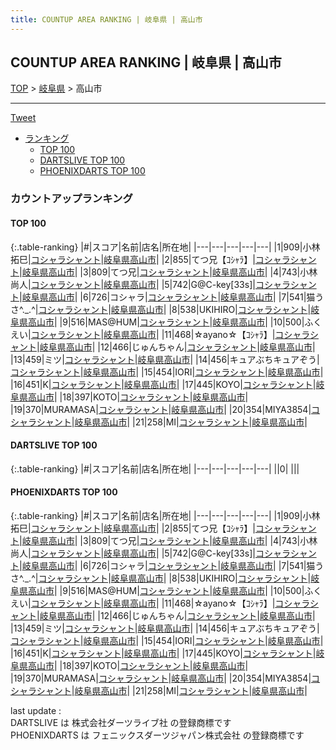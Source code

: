 ```yaml
---
title: COUNTUP AREA RANKING | 岐阜県 | 高山市
---
```

## COUNTUP AREA RANKING | 岐阜県 | 高山市

[TOP](/darts/rank/) > [岐阜県](/darts/rank/岐阜県/) > 高山市

___

<a href="https://twitter.com/share?ref_src=twsrc%5Etfw" data-text="COUNTUP AREA RANKING | 岐阜県高山市" class="twitter-share-button" data-hashtags="DARTSLIVE,PHOENIXDARTS,darts,ダーツ" data-show-count="false">Tweet</a>

* [ランキング](#カウントアップランキング)
    * [TOP 100](#top-100)
    * [DARTSLIVE TOP 100](#dartslive-top-100)
    * [PHOENIXDARTS TOP 100](#phoenixdarts-top-100)

### カウントアップランキング

#### TOP 100



{:.table-ranking}
|#|スコア|名前|店名|所在地|
|---|---|---|---|---|
|1|909|<span class="rank-name-pd"><span class="pro-icon-pd"></span>小林 拓巳</span>|<a href="https://vs.phoenixdarts.com/jp/shop/shopDetailInfo/s_87322?s_seq=87322">コシャラシャント</a>|<a href="/darts/rank/岐阜県/高山市">岐阜県高山市</a>|
|2|855|<span class="rank-name-pd">てつ兄【ｺｼｬﾗ】</span>|<a href="https://vs.phoenixdarts.com/jp/shop/shopDetailInfo/s_87322?s_seq=87322">コシャラシャント</a>|<a href="/darts/rank/岐阜県/高山市">岐阜県高山市</a>|
|3|809|<span class="rank-name-pd">てつ兄</span>|<a href="https://vs.phoenixdarts.com/jp/shop/shopDetailInfo/s_87322?s_seq=87322">コシャラシャント</a>|<a href="/darts/rank/岐阜県/高山市">岐阜県高山市</a>|
|4|743|<span class="rank-name-pd">小林 尚人</span>|<a href="https://vs.phoenixdarts.com/jp/shop/shopDetailInfo/s_87322?s_seq=87322">コシャラシャント</a>|<a href="/darts/rank/岐阜県/高山市">岐阜県高山市</a>|
|5|742|<span class="rank-name-pd">G@C-key[33s]</span>|<a href="https://vs.phoenixdarts.com/jp/shop/shopDetailInfo/s_87322?s_seq=87322">コシャラシャント</a>|<a href="/darts/rank/岐阜県/高山市">岐阜県高山市</a>|
|6|726|<span class="rank-name-pd">コシャラ</span>|<a href="https://vs.phoenixdarts.com/jp/shop/shopDetailInfo/s_87322?s_seq=87322">コシャラシャント</a>|<a href="/darts/rank/岐阜県/高山市">岐阜県高山市</a>|
|7|541|<span class="rank-name-pd">猫うさ^._.^</span>|<a href="https://vs.phoenixdarts.com/jp/shop/shopDetailInfo/s_87322?s_seq=87322">コシャラシャント</a>|<a href="/darts/rank/岐阜県/高山市">岐阜県高山市</a>|
|8|538|<span class="rank-name-pd">UKIHIRO</span>|<a href="https://vs.phoenixdarts.com/jp/shop/shopDetailInfo/s_87322?s_seq=87322">コシャラシャント</a>|<a href="/darts/rank/岐阜県/高山市">岐阜県高山市</a>|
|9|516|<span class="rank-name-pd">MAS@HUM</span>|<a href="https://vs.phoenixdarts.com/jp/shop/shopDetailInfo/s_87322?s_seq=87322">コシャラシャント</a>|<a href="/darts/rank/岐阜県/高山市">岐阜県高山市</a>|
|10|500|<span class="rank-name-pd">ふくえい</span>|<a href="https://vs.phoenixdarts.com/jp/shop/shopDetailInfo/s_87322?s_seq=87322">コシャラシャント</a>|<a href="/darts/rank/岐阜県/高山市">岐阜県高山市</a>|
|11|468|<span class="rank-name-pd">☆ayano☆【ｺｼｬﾗ】</span>|<a href="https://vs.phoenixdarts.com/jp/shop/shopDetailInfo/s_87322?s_seq=87322">コシャラシャント</a>|<a href="/darts/rank/岐阜県/高山市">岐阜県高山市</a>|
|12|466|<span class="rank-name-pd">じゅんちゃん</span>|<a href="https://vs.phoenixdarts.com/jp/shop/shopDetailInfo/s_87322?s_seq=87322">コシャラシャント</a>|<a href="/darts/rank/岐阜県/高山市">岐阜県高山市</a>|
|13|459|<span class="rank-name-pd">ミツ</span>|<a href="https://vs.phoenixdarts.com/jp/shop/shopDetailInfo/s_87322?s_seq=87322">コシャラシャント</a>|<a href="/darts/rank/岐阜県/高山市">岐阜県高山市</a>|
|14|456|<span class="rank-name-pd">キュアぶちキュアぞう</span>|<a href="https://vs.phoenixdarts.com/jp/shop/shopDetailInfo/s_87322?s_seq=87322">コシャラシャント</a>|<a href="/darts/rank/岐阜県/高山市">岐阜県高山市</a>|
|15|454|<span class="rank-name-pd">IORI</span>|<a href="https://vs.phoenixdarts.com/jp/shop/shopDetailInfo/s_87322?s_seq=87322">コシャラシャント</a>|<a href="/darts/rank/岐阜県/高山市">岐阜県高山市</a>|
|16|451|<span class="rank-name-pd">K</span>|<a href="https://vs.phoenixdarts.com/jp/shop/shopDetailInfo/s_87322?s_seq=87322">コシャラシャント</a>|<a href="/darts/rank/岐阜県/高山市">岐阜県高山市</a>|
|17|445|<span class="rank-name-pd">KOYO</span>|<a href="https://vs.phoenixdarts.com/jp/shop/shopDetailInfo/s_87322?s_seq=87322">コシャラシャント</a>|<a href="/darts/rank/岐阜県/高山市">岐阜県高山市</a>|
|18|397|<span class="rank-name-pd">KOTO</span>|<a href="https://vs.phoenixdarts.com/jp/shop/shopDetailInfo/s_87322?s_seq=87322">コシャラシャント</a>|<a href="/darts/rank/岐阜県/高山市">岐阜県高山市</a>|
|19|370|<span class="rank-name-pd">MURAMASA</span>|<a href="https://vs.phoenixdarts.com/jp/shop/shopDetailInfo/s_87322?s_seq=87322">コシャラシャント</a>|<a href="/darts/rank/岐阜県/高山市">岐阜県高山市</a>|
|20|354|<span class="rank-name-pd">MIYA3854</span>|<a href="https://vs.phoenixdarts.com/jp/shop/shopDetailInfo/s_87322?s_seq=87322">コシャラシャント</a>|<a href="/darts/rank/岐阜県/高山市">岐阜県高山市</a>|
|21|258|<span class="rank-name-pd">MI</span>|<a href="https://vs.phoenixdarts.com/jp/shop/shopDetailInfo/s_87322?s_seq=87322">コシャラシャント</a>|<a href="/darts/rank/岐阜県/高山市">岐阜県高山市</a>|


#### DARTSLIVE TOP 100



{:.table-ranking}
|#|スコア|名前|店名|所在地|
|---|---|---|---|---|
||0|<span class="rank-name-dl"> </span>|<a href=""></a>|<a href="/darts/rank//"></a>|


#### PHOENIXDARTS TOP 100



{:.table-ranking}
|#|スコア|名前|店名|所在地|
|---|---|---|---|---|
|1|909|<span class="rank-name-pd"><span class="pro-icon-pd"></span>小林 拓巳</span>|<a href="https://vs.phoenixdarts.com/jp/shop/shopDetailInfo/s_87322?s_seq=87322">コシャラシャント</a>|<a href="/darts/rank/岐阜県/高山市">岐阜県高山市</a>|
|2|855|<span class="rank-name-pd">てつ兄【ｺｼｬﾗ】</span>|<a href="https://vs.phoenixdarts.com/jp/shop/shopDetailInfo/s_87322?s_seq=87322">コシャラシャント</a>|<a href="/darts/rank/岐阜県/高山市">岐阜県高山市</a>|
|3|809|<span class="rank-name-pd">てつ兄</span>|<a href="https://vs.phoenixdarts.com/jp/shop/shopDetailInfo/s_87322?s_seq=87322">コシャラシャント</a>|<a href="/darts/rank/岐阜県/高山市">岐阜県高山市</a>|
|4|743|<span class="rank-name-pd">小林 尚人</span>|<a href="https://vs.phoenixdarts.com/jp/shop/shopDetailInfo/s_87322?s_seq=87322">コシャラシャント</a>|<a href="/darts/rank/岐阜県/高山市">岐阜県高山市</a>|
|5|742|<span class="rank-name-pd">G@C-key[33s]</span>|<a href="https://vs.phoenixdarts.com/jp/shop/shopDetailInfo/s_87322?s_seq=87322">コシャラシャント</a>|<a href="/darts/rank/岐阜県/高山市">岐阜県高山市</a>|
|6|726|<span class="rank-name-pd">コシャラ</span>|<a href="https://vs.phoenixdarts.com/jp/shop/shopDetailInfo/s_87322?s_seq=87322">コシャラシャント</a>|<a href="/darts/rank/岐阜県/高山市">岐阜県高山市</a>|
|7|541|<span class="rank-name-pd">猫うさ^._.^</span>|<a href="https://vs.phoenixdarts.com/jp/shop/shopDetailInfo/s_87322?s_seq=87322">コシャラシャント</a>|<a href="/darts/rank/岐阜県/高山市">岐阜県高山市</a>|
|8|538|<span class="rank-name-pd">UKIHIRO</span>|<a href="https://vs.phoenixdarts.com/jp/shop/shopDetailInfo/s_87322?s_seq=87322">コシャラシャント</a>|<a href="/darts/rank/岐阜県/高山市">岐阜県高山市</a>|
|9|516|<span class="rank-name-pd">MAS@HUM</span>|<a href="https://vs.phoenixdarts.com/jp/shop/shopDetailInfo/s_87322?s_seq=87322">コシャラシャント</a>|<a href="/darts/rank/岐阜県/高山市">岐阜県高山市</a>|
|10|500|<span class="rank-name-pd">ふくえい</span>|<a href="https://vs.phoenixdarts.com/jp/shop/shopDetailInfo/s_87322?s_seq=87322">コシャラシャント</a>|<a href="/darts/rank/岐阜県/高山市">岐阜県高山市</a>|
|11|468|<span class="rank-name-pd">☆ayano☆【ｺｼｬﾗ】</span>|<a href="https://vs.phoenixdarts.com/jp/shop/shopDetailInfo/s_87322?s_seq=87322">コシャラシャント</a>|<a href="/darts/rank/岐阜県/高山市">岐阜県高山市</a>|
|12|466|<span class="rank-name-pd">じゅんちゃん</span>|<a href="https://vs.phoenixdarts.com/jp/shop/shopDetailInfo/s_87322?s_seq=87322">コシャラシャント</a>|<a href="/darts/rank/岐阜県/高山市">岐阜県高山市</a>|
|13|459|<span class="rank-name-pd">ミツ</span>|<a href="https://vs.phoenixdarts.com/jp/shop/shopDetailInfo/s_87322?s_seq=87322">コシャラシャント</a>|<a href="/darts/rank/岐阜県/高山市">岐阜県高山市</a>|
|14|456|<span class="rank-name-pd">キュアぶちキュアぞう</span>|<a href="https://vs.phoenixdarts.com/jp/shop/shopDetailInfo/s_87322?s_seq=87322">コシャラシャント</a>|<a href="/darts/rank/岐阜県/高山市">岐阜県高山市</a>|
|15|454|<span class="rank-name-pd">IORI</span>|<a href="https://vs.phoenixdarts.com/jp/shop/shopDetailInfo/s_87322?s_seq=87322">コシャラシャント</a>|<a href="/darts/rank/岐阜県/高山市">岐阜県高山市</a>|
|16|451|<span class="rank-name-pd">K</span>|<a href="https://vs.phoenixdarts.com/jp/shop/shopDetailInfo/s_87322?s_seq=87322">コシャラシャント</a>|<a href="/darts/rank/岐阜県/高山市">岐阜県高山市</a>|
|17|445|<span class="rank-name-pd">KOYO</span>|<a href="https://vs.phoenixdarts.com/jp/shop/shopDetailInfo/s_87322?s_seq=87322">コシャラシャント</a>|<a href="/darts/rank/岐阜県/高山市">岐阜県高山市</a>|
|18|397|<span class="rank-name-pd">KOTO</span>|<a href="https://vs.phoenixdarts.com/jp/shop/shopDetailInfo/s_87322?s_seq=87322">コシャラシャント</a>|<a href="/darts/rank/岐阜県/高山市">岐阜県高山市</a>|
|19|370|<span class="rank-name-pd">MURAMASA</span>|<a href="https://vs.phoenixdarts.com/jp/shop/shopDetailInfo/s_87322?s_seq=87322">コシャラシャント</a>|<a href="/darts/rank/岐阜県/高山市">岐阜県高山市</a>|
|20|354|<span class="rank-name-pd">MIYA3854</span>|<a href="https://vs.phoenixdarts.com/jp/shop/shopDetailInfo/s_87322?s_seq=87322">コシャラシャント</a>|<a href="/darts/rank/岐阜県/高山市">岐阜県高山市</a>|
|21|258|<span class="rank-name-pd">MI</span>|<a href="https://vs.phoenixdarts.com/jp/shop/shopDetailInfo/s_87322?s_seq=87322">コシャラシャント</a>|<a href="/darts/rank/岐阜県/高山市">岐阜県高山市</a>|


<div class="footer border-top border-gray-light mt-5 pt-3 text-right text-gray">
    last update : <span style="font-weight: italic" id="foot_last_modified"></span><br />
    DARTSLIVE は 株式会社ダーツライブ社 の登録商標です<br />
    PHOENIXDARTS は フェニックスダーツジャパン株式会社 の登録商標です<br />
</div>

<script src="https://cdnjs.cloudflare.com/ajax/libs/jquery.tablesorter/2.31.3/js/jquery.tablesorter.min.js" integrity="sha512-qzgd5cYSZcosqpzpn7zF2ZId8f/8CHmFKZ8j7mU4OUXTNRd5g+ZHBPsgKEwoqxCtdQvExE5LprwwPAgoicguNg==" crossorigin="anonymous" referrerpolicy="no-referrer"></script>
<link rel="stylesheet" href="https://cdnjs.cloudflare.com/ajax/libs/jquery.tablesorter/2.31.3/css/theme.default.min.css" integrity="sha512-wghhOJkjQX0Lh3NSWvNKeZ0ZpNn+SPVXX1Qyc9OCaogADktxrBiBdKGDoqVUOyhStvMBmJQ8ZdMHiR3wuEq8+w==" crossorigin="anonymous" referrerpolicy="no-referrer" />
<script>
$(function() {
    $(".table-ranking").tablesorter({sortList:[[0, 0]]});
    $("#foot_last_modified").text(formatDate(new Date(document.lastModified), 'yyyy-MM-dd HH:mm:ss'));
});
</script>

<script async src="https://platform.twitter.com/widgets.js" charset="utf-8"></script>